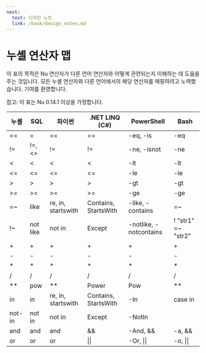 ```yaml
---
next:
  text: 디자인 노트
  link: /book/design_notes.md
---
```

# 누셸 연산자 맵

이 표의 목적은 Nu 연산자가 다른 언어 연산자와 어떻게 관련되는지 이해하는 데 도움을 주는 것입니다. 모든 누셸 연산자와 다른 언어에서의 해당 연산자를 매핑하려고 노력했습니다. 기여를 환영합니다.

참고: 이 표는 Nu 0.14.1 이상을 가정합니다.

| 누셸 | SQL      | 파이썬             | .NET LINQ (C#)       | PowerShell             | Bash               |
| ------- | -------- | ------------------ | -------------------- | ---------------------- | ------------------ |
| ==      | =        | ==                 | ==                   | -eq, -is               | -eq                |
| !=      | !=, <>   | !=                 | !=                   | -ne, -isnot            | -ne                |
| <       | <        | <                  | <                    | -lt                    | -lt                |
| <=      | <=       | <=                 | <=                   | -le                    | -le                |
| >       | >        | >                  | >                    | -gt                    | -gt                |
| >=      | >=       | >=                 | >=                   | -ge                    | -ge                |
| =~      | like     | re, in, startswith | Contains, StartsWith | -like, -contains       | =~                 |
| !~      | not like | not in             | Except               | -notlike, -notcontains | ! "str1" =~ "str2" |
| +       | +        | +                  | +                    | +                      | +                  |
| -       | -        | -                  | -                    | -                      | -                  |
| \*      | \*       | \*                 | \*                   | \*                     | \*                 |
| /       | /        | /                  | /                    | /                      | /                  |
| \*\*    | pow      | \*\*               | Power                | Pow                    | \*\*               |
| in      | in       | re, in, startswith | Contains, StartsWith | -In                    | case in            |
| not-in  | not in   | not in             | Except               | -NotIn                 |                    |
| and     | and      | and                | &&                   | -And, &&               | -a, &&             |
| or      | or       | or                 | \|\|                 | -Or, \|\|              | -o, \|\|           |
